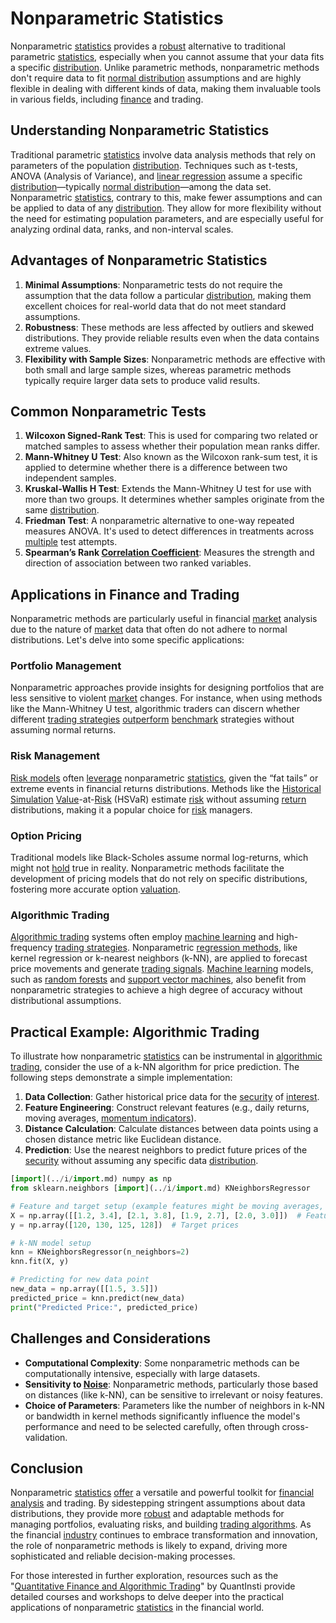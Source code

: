 # Nonparametric Statistics

Nonparametric [statistics](../s/statistics.md) provides a [robust](../r/robust.md) alternative to traditional parametric [statistics](../s/statistics.md), especially when you cannot assume that your data fits a specific [distribution](../d/distribution.md). Unlike parametric methods, nonparametric methods don't require data to fit [normal distribution](../n/normal_distribution_in_trading.md) assumptions and are highly flexible in dealing with different kinds of data, making them invaluable tools in various fields, including [finance](../f/finance.md) and trading.

## Understanding Nonparametric Statistics

Traditional parametric [statistics](../s/statistics.md) involve data analysis methods that rely on parameters of the population [distribution](../d/distribution.md). Techniques such as t-tests, ANOVA (Analysis of Variance), and [linear regression](../l/linear_regression.md) assume a specific [distribution](../d/distribution.md)—typically [normal distribution](../n/normal_distribution_in_trading.md)—among the data set. Nonparametric [statistics](../s/statistics.md), contrary to this, make fewer assumptions and can be applied to data of any [distribution](../d/distribution.md). They allow for more flexibility without the need for estimating population parameters, and are especially useful for analyzing ordinal data, ranks, and non-interval scales.

## Advantages of Nonparametric Statistics

1. **Minimal Assumptions**: Nonparametric tests do not require the assumption that the data follow a particular [distribution](../d/distribution.md), making them excellent choices for real-world data that do not meet standard assumptions.
2. **Robustness**: These methods are less affected by outliers and skewed distributions. They provide reliable results even when the data contains extreme values.
3. **Flexibility with Sample Sizes**: Nonparametric methods are effective with both small and large sample sizes, whereas parametric methods typically require larger data sets to produce valid results.

## Common Nonparametric Tests

1. **Wilcoxon Signed-Rank Test**: This is used for comparing two related or matched samples to assess whether their population mean ranks differ.
2. **Mann-Whitney U Test**: Also known as the Wilcoxon rank-sum test, it is applied to determine whether there is a difference between two independent samples.
3. **Kruskal-Wallis H Test**: Extends the Mann-Whitney U test for use with more than two groups. It determines whether samples originate from the same [distribution](../d/distribution.md).
4. **Friedman Test**: A nonparametric alternative to one-way repeated measures ANOVA. It's used to detect differences in treatments across [multiple](../m/multiple.md) test attempts.
5. **Spearman’s Rank [Correlation Coefficient](../c/correlation_coefficient.md)**: Measures the strength and direction of association between two ranked variables.

## Applications in Finance and Trading

Nonparametric methods are particularly useful in financial [market](../m/market.md) analysis due to the nature of [market](../m/market.md) data that often do not adhere to normal distributions. Let's delve into some specific applications:

### Portfolio Management

Nonparametric approaches provide insights for designing portfolios that are less sensitive to violent [market](../m/market.md) changes. For instance, when using methods like the Mann-Whitney U test, algorithmic traders can discern whether different [trading strategies](../t/trading_strategies.md) [outperform](../o/outperform.md) [benchmark](../b/benchmark.md) strategies without assuming normal returns.

### Risk Management

[Risk models](../r/risk_models_in_trading.md) often [leverage](../l/leverage.md) nonparametric [statistics](../s/statistics.md), given the “fat tails” or extreme events in financial returns distributions. Methods like the [Historical Simulation](../h/historical_simulation.md) [Value](../v/value.md)-at-[Risk](../r/risk.md) (HSVaR) estimate [risk](../r/risk.md) without assuming [return](../r/return.md) distributions, making it a popular choice for [risk](../r/risk.md) managers.

### Option Pricing

Traditional models like Black-Scholes assume normal log-returns, which might not [hold](../h/hold.md) true in reality. Nonparametric methods facilitate the development of pricing models that do not rely on specific distributions, fostering more accurate option [valuation](../v/valuation.md).

### Algorithmic Trading

[Algorithmic trading](../a/accountability.md) systems often employ [machine learning](../m/machine_learning.md) and high-frequency [trading strategies](../t/trading_strategies.md). Nonparametric [regression methods](../r/regression_methods_in_trading.md), like kernel regression or k-nearest neighbors (k-NN), are applied to forecast price movements and generate [trading signals](../t/trading_signals.md). [Machine learning](../m/machine_learning.md) models, such as [random forests](../r/random_forests_in_trading.md) and [support vector machines](../s/support_vector_machines_in_trading.md), also benefit from nonparametric strategies to achieve a high degree of accuracy without distributional assumptions.

## Practical Example: Algorithmic Trading

To illustrate how nonparametric [statistics](../s/statistics.md) can be instrumental in [algorithmic trading](../a/accountability.md), consider the use of a k-NN algorithm for price prediction. The following steps demonstrate a simple implementation:

1. **Data Collection**: Gather historical price data for the [security](../s/security.md) of [interest](../i/interest.md).
2. **Feature Engineering**: Construct relevant features (e.g., daily returns, moving averages, [momentum indicators](../m/momentum_indicators.md)).
3. **Distance Calculation**: Calculate distances between data points using a chosen distance metric like Euclidean distance.
4. **Prediction**: Use the nearest neighbors to predict future prices of the [security](../s/security.md) without assuming any specific data [distribution](../d/distribution.md).

```python
[import](../i/import.md) numpy as np
from sklearn.neighbors [import](../i/import.md) KNeighborsRegressor

# Feature and target setup (example features might be moving averages, volumes, etc.)
X = np.array([[1.2, 3.4], [2.1, 3.8], [1.9, 2.7], [2.0, 3.0]])  # Features
y = np.array([120, 130, 125, 128])  # Target prices

# k-NN model setup
knn = KNeighborsRegressor(n_neighbors=2)
knn.fit(X, y)

# Predicting for new data point
new_data = np.array([[1.5, 3.5]])
predicted_price = knn.predict(new_data)
print("Predicted Price:", predicted_price)
```

## Challenges and Considerations

- **Computational Complexity**: Some nonparametric methods can be computationally intensive, especially with large datasets.
- **Sensitivity to [Noise](../n/noise.md)**: Nonparametric methods, particularly those based on distances (like k-NN), can be sensitive to irrelevant or noisy features.
- **Choice of Parameters**: Parameters like the number of neighbors in k-NN or bandwidth in kernel methods significantly influence the model's performance and need to be selected carefully, often through cross-validation.

## Conclusion

Nonparametric [statistics](../s/statistics.md) [offer](../o/offer.md) a versatile and powerful toolkit for [financial analysis](../f/financial_analysis.md) and trading. By sidestepping stringent assumptions about data distributions, they provide more [robust](../r/robust.md) and adaptable methods for managing portfolios, evaluating risks, and building [trading algorithms](../t/trading_algorithms.md). As the financial [industry](../i/industry.md) continues to embrace transformation and innovation, the role of nonparametric methods is likely to expand, driving more sophisticated and reliable decision-making processes.

For those interested in further exploration, resources such as the "[Quantitative Finance and Algorithmic Trading](https://www.quantinsti.com/)" by QuantInsti provide detailed courses and workshops to delve deeper into the practical applications of nonparametric [statistics](../s/statistics.md) in the financial world.